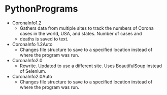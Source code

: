 # PythonPrograms
- CoronaInfo1.2 
  - Gathers data from multiple sites to track the numbers of Corona cases in the world, USA, and states. Number of cases and 
  - deaths is saved to text.
- CoronaInfo 1.2Auto 
  - Changes file structure to save to a specified location instead of where the program was run.
- CoronaInfo2.0
  - Rewrite. Updated to use a different site. Uses BeautifulSoup instead of Selenium.
- CoronaInfo2.0Auto
  - Changes file structure to save to a specified location instead of where the program was run.
